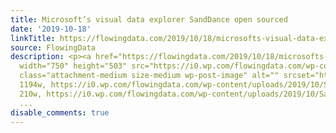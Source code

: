 ```yaml
---
title: Microsoft’s visual data explorer SandDance open sourced
date: '2019-10-18'
linkTitle: https://flowingdata.com/2019/10/18/microsofts-visual-data-explorer-sanddance-open-sourced/
source: FlowingData
description: <p><a href="https://flowingdata.com/2019/10/18/microsofts-visual-data-explorer-sanddance-open-sourced/"><img
  width="750" height="503" src="https://i0.wp.com/flowingdata.com/wp-content/uploads/2019/10/SandDance.png?fit=750%2C503&amp;ssl=1"
  class="attachment-medium size-medium wp-post-image" alt="" srcset="https://i0.wp.com/flowingdata.com/wp-content/uploads/2019/10/SandDance.png?w=1194&amp;ssl=1
  1194w, https://i0.wp.com/flowingdata.com/wp-content/uploads/2019/10/SandDance.png?resize=210%2C141&amp;ssl=1
  210w, https://i0.wp.com/flowingdata.com/wp-content/uploads/2019/10/SandDance.png?resize=750%2
  ...
disable_comments: true
---
```

<p><a href="https://flowingdata.com/2019/10/18/microsofts-visual-data-explorer-sanddance-open-sourced/"><img width="750" height="503" src="https://i0.wp.com/flowingdata.com/wp-content/uploads/2019/10/SandDance.png?fit=750%2C503&amp;ssl=1" class="attachment-medium size-medium wp-post-image" alt="" srcset="https://i0.wp.com/flowingdata.com/wp-content/uploads/2019/10/SandDance.png?w=1194&amp;ssl=1 1194w, https://i0.wp.com/flowingdata.com/wp-content/uploads/2019/10/SandDance.png?resize=210%2C141&amp;ssl=1 210w, https://i0.wp.com/flowingdata.com/wp-content/uploads/2019/10/SandDance.png?resize=750%2 ...